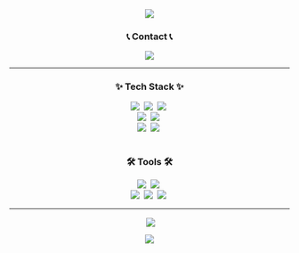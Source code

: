 <div align="center">
  <img src="https://capsule-render.vercel.app/api?type=Waving&color=BDBDC8&height=130&section=header&text=HSCHEOL%20&fontSize=25&adeIn&fontAlignY=20"& adeIn&fontAlignY=36>
</div>
<h3 align="center">📞 Contact 📞</h3>
<div align="center">
   <a href="mailto:knr0013@gmail.com""knr0013@gmail.com"><img src="https://img.shields.io/badge/knr0013@gmail.com-F3F3F3?style=for-the-badge&logo=gmail&logoColor=black"/></a>
</div>

---

<!--내용 부분-->
<h3 align="center">✨ Tech Stack ✨</h3>
<div align="center">
  <img src="https://img.shields.io/badge/react-20232a.svg?style=for-the-badge&logo=react&logoColor=61DAFB" />&nbsp
  <img src="https://img.shields.io/badge/typescript-007ACC.svg?style=for-the-badge&logo=typescript&logoColor=white" />&nbsp
  <img src="https://img.shields.io/badge/javascript-F7DF1E.svg?style=for-the-badge&logo=javascript&logoColor=20232a" />&nbsp
</div>

<div align="center">
  <img src="https://img.shields.io/badge/html5-E34F26.svg?style=for-the-badge&logo=html5&logoColor=white" />&nbsp
  <img src="https://img.shields.io/badge/styled--components-DB7093?style=for-the-badge&logo=styled-components&logoColor=ffd35b" />&nbsp
</div>

<div align="center">
  <img src="https://img.shields.io/badge/tailwindcss-1daabb.svg?style=for-the-badge&logo=tailwind-css&logoColor=white" />&nbsp
  <img src="https://img.shields.io/badge/css3-1572B6.svg?style=for-the-badge&logo=css3&logoColor=white" />&nbsp
</div>

<br>


<h3 align="center">🛠 Tools 🛠</h3>
<div align="center">
  <img src="https://img.shields.io/badge/git-F7DF1E.svg?style=for-the-badge&logo=git&logoColor=20232a" />&nbsp
  <img src="https://img.shields.io/badge/github-181717.svg?style=for-the-badge&logo=github&logoColor=white" />&nbsp
</div>

<div align="center">
   <img src="https://img.shields.io/badge/figma-F24E1E.svg?style=for-the-badge&logo=figma&logoColor=white" />&nbsp
  <img src="https://img.shields.io/badge/Notion-F3F3F3.svg?style=for-the-badge&logo=notion&logoColor=black" />&nbsp
  <img src ="https://img.shields.io/badge/Slack-815E7F.svg?&style=for-the-badge&logo=Slack&logoColor=white"/ >&nbsp
</div>


---

<div align="center">
<p>&nbsp;<img align="center" src="https://readmestats.999857.xyz/api?username=HSCHEOL&show_icons=true&locale=en&theme=tokyonight"/></p>
</div>

<div align="center">
  <img src="https://capsule-render.vercel.app/api?type=waving&color=BDBDC8&height=100&section=footer" />
</div>









